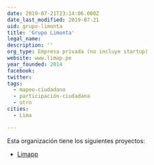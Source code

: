 ```yaml
---
date: 2019-07-21T23:14:06.000Z
date_last_modified: 2019-07-21
uid: grupo-limonta
title: 'Grupo Limonta'
legal_name: 
description: ''
org_type: Empresa privada (no incluye startup)
website: www.limap.pe
year_founded: 2014
facebook: 
twitter: 
tags:
  - mapeo-ciudadano
  - participación-ciudadana
  - otro
cities: 
  - Lima

---
```


Esta organización tiene los siguientes proyectos:

- [Limapp](/proyectos/limapp)
